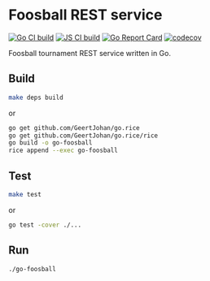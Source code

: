 # Foosball REST service

[![Go CI build](https://github.com/jensborch/go-foosball/actions/workflows/go.yml/badge.svg)](https://github.com/jensborch/go-foosball/actions/workflows/go.yml)
[![JS CI build](https://github.com/jensborch/go-foosball/actions/workflows/js.yml/badge.svg)](https://github.com/jensborch/go-foosball/actions/workflows/js.yml)
[![Go Report Card](https://goreportcard.com/badge/github.com/jensborch/go-foosball)](https://goreportcard.com/report/github.com/jensborch/go-foosball)
[![codecov](https://codecov.io/gh/jensborch/go-foosball/branch/master/graph/badge.svg)](https://codecov.io/gh/jensborch/go-foosball)

Foosball tournament REST service written in Go.

## Build

```sh
make deps build
```

or

```sh
go get github.com/GeertJohan/go.rice
go get github.com/GeertJohan/go.rice/rice
go build -o go-foosball
rice append --exec go-foosball
```

## Test

```sh
make test
```

or

```sh
go test -cover ./...
```

## Run

```sh
./go-foosball
```
